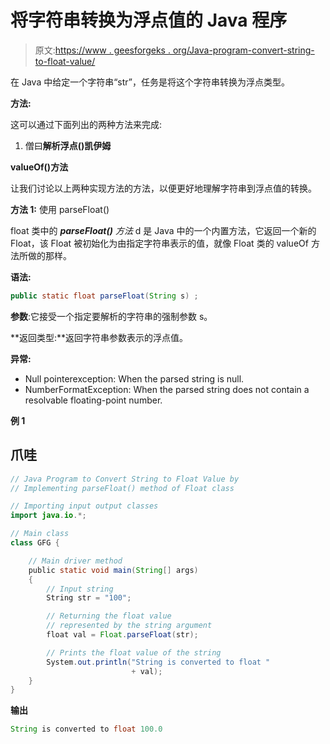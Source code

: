 # 将字符串转换为浮点值的 Java 程序

> 原文:[https://www . geesforgeks . org/Java-program-convert-string-to-float-value/](https://www.geeksforgeeks.org/java-program-to-convert-string-to-float-value/)

在 Java 中给定一个字符串“str”，任务是将这个字符串转换为浮点类型。

**方法:**

这可以通过下面列出的两种方法来完成:

1.  僧曰**解析浮点()凯伊姆**

 **valueOf()方法**

让我们讨论以上两种实现方法的方法，以便更好地理解字符串到浮点值的转换。

**方法 1:** 使用 parseFloat()

float 类中的 ***parseFloat()** 方法* d 是 Java 中的一个内置方法，它返回一个新的 Float，该 Float 被初始化为由指定字符串表示的值，就像 Float 类的 valueOf 方法所做的那样。

**语法:**

```java
public static float parseFloat(String s) ;
```

**参数**:它接受一个指定要解析的字符串的强制参数 s。

**返回类型:**返回字符串参数表示的浮点值。

**异常:**

*   Null pointerexception: When the parsed string is null.
*   NumberFormatException: When the parsed string does not contain a resolvable floating-point number.

**例 1**

## 爪哇

```java
// Java Program to Convert String to Float Value by
// Implementing parseFloat() method of Float class

// Importing input output classes
import java.io.*;

// Main class
class GFG {

    // Main driver method
    public static void main(String[] args)
    {
        // Input string
        String str = "100";

        // Returning the float value
        // represented by the string argument
        float val = Float.parseFloat(str);

        // Prints the float value of the string
        System.out.println("String is converted to float "
                           + val);
    }
}
```

**输出**

```java
String is converted to float 100.0
```